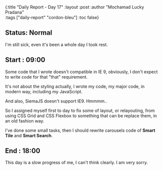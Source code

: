 {:title "Daily Report - Day 17"
 :layout :post
 :author "Mochamad Lucky Pradana"   
 :tags  ["daily-report" "cordon-bleu"]
 :toc false}

## **Status: Normal**
I'm still sick, even it's been a whole day I took rest.

## **Start : 09:00**
Some code that I wrote doesn't compatible in IE 9, obviously, I don't expect to write code for that "that" requirement.

It's not about the styling actually, I wrote my code, my major code, in modern way, including my JavaScript.

And also, SiemaJS doesn't support IE9. Hmmmm..

So I assigned myself first to day to fix some of layout, or relayouting, from using CSS Grid and CSS Flexbox to something that can be replace them, in an old fashion way.

I've done some small tasks, then I should rewrite carousels code of **Smart Tile** and **Smart Search**. 

## **End : 18:00**
This day is a slow progress of me, I can't think clearly. I am very sorry.
